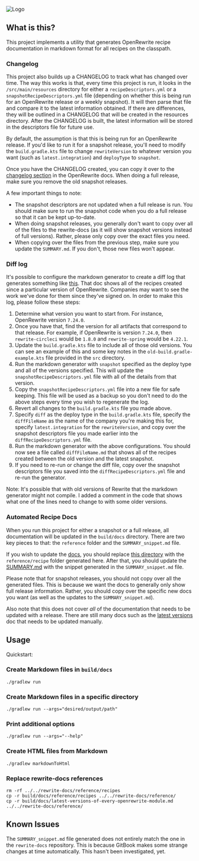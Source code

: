![Logo](https://github.com/openrewrite/rewrite/raw/main/doc/logo-oss.png)
## What is this?

This project implements a utility that generates OpenRewrite recipe documentation in markdown format for all recipes on the classpath.

### Changelog

This project also builds up a CHANGELOG to track what has changed over time. The way this works is that, every time
this project is run, it looks in the `/src/main/resources` directory for either a `recipeDescriptors.yml` or a
`snapshotRecipeDescriptors.yml` file (depending on whether this is being run for an OpenRewrite release or a weekly 
snapshot). It will then parse that file and compare it to the latest information obtained. If there are differences,
they will be outlined in a CHANGELOG that will be created in the resources directory. After the CHANGELOG is built,
the latest information will be stored in the descriptors file for future use.

By default, the assumption is that this is being run for an OpenRewrite release. If you'd like to run it for a snapshot
release, you'll need to modify the `build.gradle.kts` file to change `rewriteVersion` to whatever version you want
(such as `latest.integration`) and `deployType` to `snapshot`.

Once you have the CHANGELOG created, you can copy it over to the [changelog section](https://docs.openrewrite.org/changelog/)
in the OpenRewrite docs. When doing a full release, make sure you remove the old snapshot releases.

A few important things to note:

* The snapshot descriptors are not updated when a full release is run. You should make sure to run the snapshot code when you do a full release so that it can be kept up-to-date.
* When doing snapshot releases, you generally don't want to copy over all of the files to the rewrite-docs (as it will show snapshot versions instead of full versions). Rather, please only copy over the exact files you need.
* When copying over the files from the previous step, make sure you update the `SUMMARY.md`. If you don't, those new files won't appear.

### Diff log

It's possible to configure the markdown generator to create a diff log that generates something like [this](https://gist.github.com/mike-solomon/b72f6f857a7a8e40c996ec47c838ae95).
That doc shows all of the recipes created since a particular version of OpenRewrite. Companies may want to see the work
we've done for them since they've signed on. In order to make this log, please follow these steps:

1. Determine what version you want to start from. For instance, OpenRewrite version `7.24.0`.
2. Once you have that, find the version for all artifacts that correspond to that release. For example, if OpenRewrite is version `7.24.0`, then `rewrite-circleci` would be `1.8.0` and `rewrite-spring` would be `4.22.1`.
3. Update the `build.gradle.kts` file to include all of those old versions. You can see an example of this and some key notes in the `old-build.gradle-example.kts` file provided in the `src` directory.
4. Run the markdown generator with `snapshot` specified as the deploy type and all of the versions specified. This will update the `snapshotRecipeDescriptors.yml` file with all of the details from that version.
5. Copy the `snapshotRecipeDescriptors.yml` file into a new file for safe keeping. This file will be used as a backup so you don't need to do the above steps every time you wish to regenerate the log.
6. Revert all changes to the `build.gradle.kts` file you made above.
7. Specify `diff` as the deploy type in the `build.gradle.kts` file, specify the `diffFileName` as the name of the company you're making this for, specify `latest.integration` for the `rewriteVersion`, and copy over the snapshot descriptors file you made earlier into the `diffRecipeDescriptors.yml` file.
8. Run the markdown generator with the above configurations. You should now see a file called `diffFileName.md` that shows all of the recipes created between the old version and the latest snapshot.
9. If you need to re-run or change the diff file, copy over the snapshot descriptors file you saved into the `diffRecipeDescriptors.yml` file and re-run the generator.

Note: It's possible that with old versions of Rewrite that the markdown generator might not compile. I added a comment in the code that shows what one of the lines need to change to with some older versions.

### Automated Recipe Docs

When you run this project for either a snapshot or a full release, all documentation will be updated in the 
`build/docs` directory. There are two key pieces to that: the `reference` folder and the `SUMMARY_snippet.md` file. 

If you wish to update the [docs](https://docs.openrewrite.org/reference/recipes), you should replace [this directory](https://github.com/openrewrite/rewrite-docs/tree/master/reference/recipes)
with the `reference/recipe` folder generated here. After that, you should update the [SUMMARY.md](https://github.com/openrewrite/rewrite-docs/blob/master/SUMMARY.md?plain=1#L53-L1066)
with the snippet generated in the `SUMMARY_snippet.md` file.

Please note that for snapshot releases, you should not copy over all the generated files. This is because we want
the docs to generally only show full release information. Rather, you should copy over the specific new docs you want
(as well as the updates to the `SUMMARY_snippet.md`).

Also note that this does not cover _all_ of the documentation that needs to be updated with a release. There are still
many docs such as the [latest versions](https://docs.openrewrite.org/reference/latest-versions-of-every-openrewrite-module) doc
that needs to be updated manually.

## Usage

Quickstart:

### Create Markdown files in `build/docs`
```shell
./gradlew run
```

### Create Markdown files in a specific directory
```shell
./gradlew run --args="desired/output/path"
```

### Print additional options
```shell
./gradlew run --args="--help"
```

### Create HTML files from Markdown
```shell
./gradlew markdownToHtml
```

### Replace rewrite-docs references
```shell
rm -rf ../../rewrite-docs/reference/recipes
cp -r build/docs/reference/recipes ../../rewrite-docs/reference/
cp -r build/docs/latest-versions-of-every-openrewrite-module.md ../../rewrite-docs/reference/
```

## Known Issues

The `SUMMARY_snippet.md` file generated does not entirely match the one in the `rewrite-docs` repository. This is 
because GitBook makes some strange changes at time automatically. This hasn't been investigated, yet.